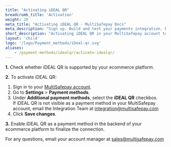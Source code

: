 ```yaml
---
title: "Activating iDEAL QR"
breadcrumb_title: 'Activation'
weight: 20
meta_title: "Activating iDEAL QR - MultiSafepay Docs"
meta_description: "Sign up. Build and test your payments integration. Explore our products and services. Use our API Reference, SDKs, and wrappers. Get support."
short_description: "Activating iDEAL QR in your MultiSafepay account to accept payments"
layout: 'child'
logo: '/logo/Payment_methods/iDeal-qr.svg'
aliases: 
    - /payment-methods/idealqr/activate-idealqr/
---
```


**1.** Check whether iDEAL QR is supported by your ecommerce platform.

**2.** To activate iDEAL QR:

1. Sign in to your [MultiSafepay account](https://merchant.multisafepay.com).
2. Go to **Settings** > **Payment methods**.
3. Under **Additional payment methods**, select the **iDEAL QR** checkbox.  
    If iDEAL QR is not visible as a payment method in your MultiSafepay account, email the Integration Team at <integration@multisafepay.com>
3. Click **Save changes**.  

**3.** Enable iDEAL QR as a payment method in the backend of your ecommerce platform to finalize the connection.

For any questions, email your account manager at <sales@multisafepay.com>

